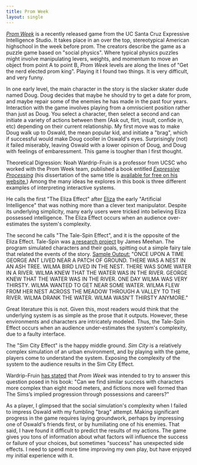 ```yaml
--- 
title: Prom Week
layout: single
---
```


[*Prom Week*](http://www.kongregate.com/games/PromWeekPlaya/prom-week) is a recently released game from the UC Santa Cruz Expressive Intelligence Studio.
It takes place in an over the top, stereotypical American highschool in the week before prom.
The creators describe the game as a puzzle game based on "social physics".
Where typical physics puzzles might involve manipulating levers, weights, and momentum to move an object from point A to point B, *Prom Week* levels are along the lines of "Get the nerd elected prom king".
Playing it I found two things.
It is very difficult, and very funny.

In one early level, the main character in the story is the slacker skater dude named Doug.
Doug decides that maybe he should try to get a date for prom, and maybe repair some of the enemies he has made in the past four years.
Interaction with the game involves playing from a omniscient position rather than just as Doug. 
You select a character, then select a second and can initiate a variety of actions between them (Ask out, flirt, insult, confide in, etc) depending on their current relationship.
My first move was to make Doug walk up to Oswald, the mean popular kid, and initiate a "brag", which if successful would make Doug cooller in Oswald's eyes.
Surprisingly (not) it failed miserably, leaving Oswald with a lower opinion of Doug, and Doug with feelings of embaressment.
This game is tougher than I first thought.

Theoretical Digression:
Noah Wardrip-Fruin is a professor from UCSC who worked with the Prom Week team, published a book entitled [*Expressive Processing*](http://mitpress.mit.edu/catalog/item/default.asp?ttype=2&tid=11872) (his dissertation of the same title is [available for free on his website.](www.noahwf.com/texts/nwf-diss-expressiveProcessing.pdf))
Among the many ideas he explores in this book is three different examples of interpreting interactive systems.

He calls the first "The Eliza Effect" after [Eliza](http://www.manifestation.com/neurotoys/eliza.php3) the early "Artificial Intelligence" that was nothing more than a clever text manipulator.
Despite its underlying simplicity, many early users were tricked into believing Eliza possessed intelligence.
The Eliza Effect occurs when an audience over-estimates the system's complexity.

The second he calls "The Tale-Spin Effect", and it is the opposite of the Eliza Effect.
Tale-Spin was [a research project](http://grandtextauto.org/2006/09/13/the-story-of-meehans-tale-spin/) by James Meehan.
The program simulated characters and their goals, spitting out a simple fairy tale that related the events of the story.
[Sample Output:](http://www.intellectbooks.co.uk/masoud/author/story/story-2.htm)
"ONCE UPON A TIME GEORGE ANT LIVED NEAR A PATCH OF GROUND. THERE WAS A NEST IN AN ASH TREE. WILMA BIRD LIVED IN THE NEST. THERE WAS SOME WATER IN A RIVER. WILMA KNEW THAT THE WATER WAS IN THE RIVER. GEORGE KNEW THAT THE WATER WAS IN THE RIVER. ONE DAY WILMA WAS VERY THIRSTY. WILMA WANTED TO GET NEAR SOME WATER. WILMA FLEW FROM HER NEST ACROSS THE MEADOW THROUGH A VALLEY TO THE RIVER. WILMA DRANK THE WATER. WILMA WASN'T THIRSTY ANYMORE."

Great literature this is not.
Given this, most readers would think that the underlying system is as simple as the prose that it outputs.
However, these environments and characters are intricately modeled.
Thus, the Tale-Spin Effect occurs when an audience under-estimates the system's complexity, due to a faulty interface.

The "Sim City Effect" is the happy middle ground.
*Sim City* is a relatively complex simulation of an urban environment, and by playing with the game, players come to understand the system.
Exposing the complexity of the system to the audience results in the Sim City Effect.


Wardrip-Fruin [has stated](http://eis-blog.ucsc.edu/2012/02/humanities-based-game-design/) that *Prom Week* was intended to try to answer this question posed in his book: 
"Can we find similar success with characters more complex than eight mood meters, and fictions more well formed than The Sims’s implied progression through possessions and careers?"

As a player, I glimpsed that the social simulation's complexity when I failed to impress Oswald with my fumbling "brag" attempt.
Making significant progress in the game requires laying groundwork, perhaps by impressing one of Oswald's friends first, or by humiliating one of his enemies.
That said, I have found it difficult to predict the results of my actions.
The game gives you tons of information about what factors will influence the success or failure of your choices, but sometimes "success" has unexpected side effects.
I need to spend more time improving my own play, but have enjoyed my initial experience with it.


